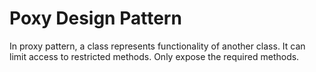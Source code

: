 # Poxy Design Pattern

In proxy pattern, a class represents functionality of another class. It can limit access to restricted methods. Only expose the required methods. 
